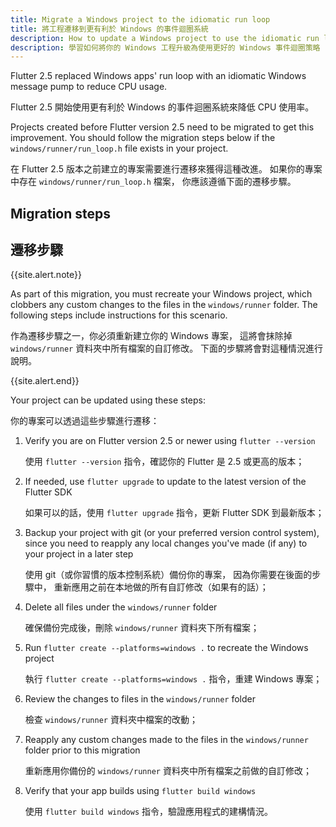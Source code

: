 ```yaml
---
title: Migrate a Windows project to the idiomatic run loop
title: 將工程遷移到更有利於 Windows 的事件迴圈系統
description: How to update a Windows project to use the idiomatic run loop
description: 學習如何將你的 Windows 工程升級為使用更好的 Windows 事件迴圈策略
---
```


Flutter 2.5 replaced Windows apps' run loop with an idiomatic
Windows message pump to reduce CPU usage.

Flutter 2.5 開始使用更有利於 Windows 的事件迴圈系統來降低 CPU 使用率。

Projects created before Flutter version 2.5 need to be
migrated to get this improvement. You should follow the
migration steps below if the `windows/runner/run_loop.h`
file exists in your project.

在 Flutter 2.5 版本之前建立的專案需要進行遷移來獲得這種改進。
如果你的專案中存在 `windows/runner/run_loop.h` 檔案，
你應該遵循下面的遷移步驟。

## Migration steps

## 遷移步驟

{{site.alert.note}}

  As part of this migration, you must recreate your Windows project,
  which clobbers any custom changes to the
  files in the `windows/runner` folder.  The following steps
  include instructions for this scenario.

  作為遷移步驟之一，你必須重新建立你的 Windows 專案，
  這將會抹除掉 `windows/runner` 資料夾中所有檔案的自訂修改。
  下面的步驟將會對這種情況進行說明。

{{site.alert.end}}

Your project can be updated using these steps:

你的專案可以透過這些步驟進行遷移：

1. Verify you are on Flutter version 2.5 or newer using `flutter --version`

   使用 `flutter --version` 指令，確認你的 Flutter 是 2.5 或更高的版本；

2. If needed, use `flutter upgrade` to update to the latest version of the
   Flutter SDK

   如果可以的話，使用 `flutter upgrade` 指令，更新 Flutter SDK 到最新版本；

3. Backup your project with git (or your preferred version control system),
   since you need to reapply any local changes you've made (if any) to your
   project in a later step

   使用 git（或你習慣的版本控制系統）備份你的專案，
   因為你需要在後面的步驟中，
   重新應用之前在本地做的所有自訂修改（如果有的話）；

4. Delete all files under the `windows/runner` folder

   確保備份完成後，刪除 `windows/runner` 資料夾下所有檔案；

5. Run `flutter create --platforms=windows .` to recreate the Windows project

   執行 `flutter create --platforms=windows .` 指令，重建 Windows 專案；

6. Review the changes to files in the `windows/runner` folder

   檢查 `windows/runner` 資料夾中檔案的改動；

7. Reapply any custom changes made to the files in the
   `windows/runner` folder prior to this migration

   重新應用你備份的 `windows/runner` 資料夾中所有檔案之前做的自訂修改；

8. Verify that your app builds using `flutter build windows`

   使用 `flutter build windows` 指令，驗證應用程式的建構情況。
